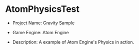 # AtomPhysicsTest
* Project Name: Gravity Sample

* Game Engine: Atom Engine

* Description: A example of Atom Engine's Physics in action.